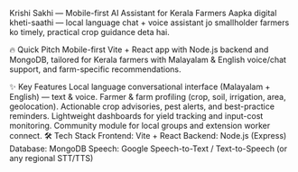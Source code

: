 Krishi Sakhi — Mobile-first AI Assistant for Kerala Farmers
Aapka digital kheti-saathi — local language chat + voice assistant jo smallholder farmers ko timely, practical crop guidance deta hai.


🔥 Quick Pitch
Mobile-first Vite + React app with Node.js backend and MongoDB, tailored for Kerala farmers with Malayalam & English voice/chat support, and farm-specific recommendations.

✨ Key Features
Local language conversational interface (Malayalam + English) — text & voice.
Farmer & farm profiling (crop, soil, irrigation, area, geolocation).
Actionable crop advisories, pest alerts, and best-practice reminders.
Lightweight dashboards for yield tracking and input-cost monitoring.
Community module for local groups and extension worker connect.
🛠 Tech Stack
Frontend: Vite + React
Backend: Node.js (Express)
Database: MongoDB
Speech: Google Speech-to-Text / Text-to-Speech (or any regional STT/TTS)
